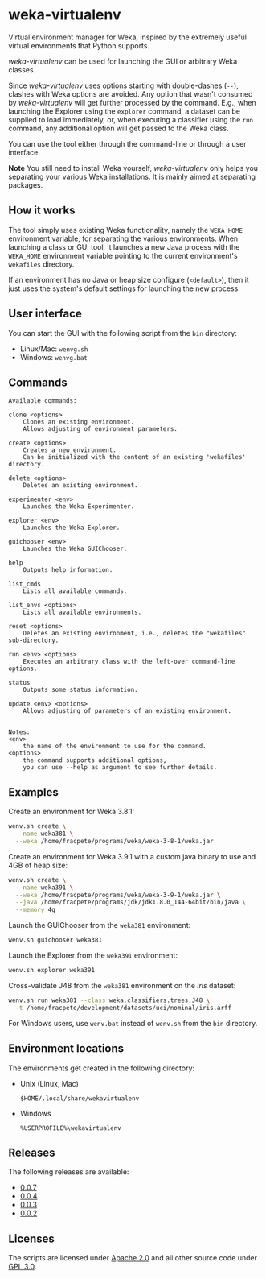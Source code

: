 # weka-virtualenv

Virtual environment manager for Weka, inspired by the extremely useful virtual 
environments that Python supports.

*weka-virtualenv* can be used for launching the GUI or arbitrary Weka classes.

Since *weka-virtualenv* uses options starting with double-dashes (`--`), clashes with 
Weka options are avoided. Any option that wasn't consumed by *weka-virtualenv* 
will get further processed by the command. E.g., when launching the Explorer
using the `explorer` command, a dataset can be supplied to load immediately, 
or, when executing a classifier using the `run` command, any additional option 
will get passed to the Weka class.

You can use the tool either through the command-line or through a user 
interface.


**Note**
You still need to install Weka yourself, *weka-virtualenv* only helps you
separating your various Weka installations. It is mainly aimed at separating
packages.

## How it works

The tool simply uses existing Weka functionality, namely the `WEKA_HOME`
environment variable, for separating the various environments. 
When launching a class or GUI tool, it launches a new Java process with the
`WEKA_HOME` environment variable pointing to the current environment's
`wekafiles` directory. 

If an environment has no Java or heap size configure (`<default>`), then it 
just uses the system's default settings for launching the new process.


## User interface

You can start the GUI with the following script from the `bin` directory:

* Linux/Mac: `wenvg.sh`
* Windows: `wenvg.bat`


## Commands

```
Available commands:

clone <options>
	Clones an existing environment.
	Allows adjusting of environment parameters.

create <options>
	Creates a new environment.
	Can be initialized with the content of an existing 'wekafiles' directory.

delete <options>
	Deletes an existing environment.

experimenter <env>
	Launches the Weka Experimenter.

explorer <env>
	Launches the Weka Explorer.

guichooser <env>
	Launches the Weka GUIChooser.

help
	Outputs help information.

list_cmds
	Lists all available commands.

list_envs <options>
	Lists all available environments.

reset <options>
	Deletes an existing environment, i.e., deletes the "wekafiles" sub-directory.

run <env> <options>
	Executes an arbitrary class with the left-over command-line options.

status
	Outputs some status information.

update <env> <options>
	Allows adjusting of parameters of an existing environment.


Notes:
<env>
	the name of the environment to use for the command.
<options>
	the command supports additional options,
	you can use --help as argument to see further details.
```

## Examples

Create an environment for Weka 3.8.1:
```bash
wenv.sh create \
  --name weka381 \
  --weka /home/fracpete/programs/weka/weka-3-8-1/weka.jar
```

Create an environment for Weka 3.9.1 with a custom java binary to use
and 4GB of heap size:
```bash
wenv.sh create \
  --name weka391 \
  --weka /home/fracpete/programs/weka/weka-3-9-1/weka.jar \
  --java /home/fracpete/programs/jdk/jdk1.8.0_144-64bit/bin/java \
  --memory 4g
```

Launch the GUIChooser from the `weka381` environment:
```bash
wenv.sh guichooser weka381
```

Launch the Explorer from the `weka391` environment:
```bash
wenv.sh explorer weka391
```

Cross-validate J48 from the `weka381` environment on the *iris* dataset:
```bash
wenv.sh run weka381 --class weka.classifiers.trees.J48 \
  -t /home/fracpete/development/datasets/uci/nominal/iris.arff
```

For Windows users, use `wenv.bat` instead of `wenv.sh` from the `bin` directory.


## Environment locations

The environments get created in the following directory:

* Unix (Linux, Mac)

  `$HOME/.local/share/wekavirtualenv`

* Windows

  `%USERPROFILE%\wekavirtualenv`


## Releases

The following releases are available:

* [0.0.7](https://github.com/fracpete/weka-virtualenv/releases/download/weka-virtualenv-0.0.7/weka-virtualenv-0.0.7-bin.zip)
* [0.0.4](https://github.com/fracpete/weka-virtualenv/releases/download/weka-virtualenv-0.0.4/weka-virtualenv-0.0.4-bin.zip)
* [0.0.3](https://github.com/fracpete/weka-virtualenv/releases/download/weka-virtualenv-0.0.3/weka-virtualenv-0.0.3-bin.zip)
* [0.0.2](https://github.com/fracpete/weka-virtualenv/releases/download/weka-virtualenv-0.0.2/weka-virtualenv-0.0.2-bin.zip)


## Licenses

The scripts are licensed under [Apache 2.0](https://github.com/fracpete/weka-virtualenv/blob/master/APACHE.txt) 
and all other source code under [GPL 3.0](https://github.com/fracpete/weka-virtualenv/blob/master/GPL.txt).